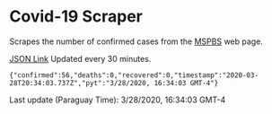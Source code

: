 # Covid-19 Scraper

Scrapes the number of confirmed cases from the [MSPBS](https://www.mspbs.gov.py/covid-19.php) web page.

[JSON Link](https://jmayalag.github.io/covid19-scrape/cases.json)
Updated every 30 minutes.
```
{"confirmed":56,"deaths":0,"recovered":0,"timestamp":"2020-03-28T20:34:03.737Z","pyt":"3/28/2020, 16:34:03 GMT-4"}
```
Last update (Paraguay Time): 3/28/2020, 16:34:03 GMT-4